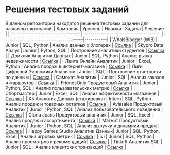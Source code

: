 # Решения тестовых заданий

В данном репозитории находятся решения тестовых заданий для различных компаний:
| Компания                          | Уровень         | Навыки              | Задача                                | Решение   |
|-----------------------------------|-----------------|---------------------|---------------------------------------|-----------|
| WhoIsBlogger (WIB)                | Junior          | SQL, Python         | Анализ данных о блогерах             | [Ссылка](#) |
| Skypro Data Analys                | Junior          | Python, SQL         | Построение аналитики студентов        | [Ссылка](#) |
| Домклик Аналитик Данных           | Junior          | SQL, Python         | Анализ рынка недвижимости            | [Ссылка](#) |
| Лента Онлайн Аналитик             | Junior          | Excel, Python       | Анализ продаж в интернет-магазине    | [Ссылка](#) |
| Лиги Цифровой Экономики Аналитик  | Junior          | SQL                 | Построение отчетности по данным      | [Ссылка](#) |
| Самокат Аналитик                  | Junior          | SQL                 | Анализ заказов и маршрутов           | [Ссылка](#) |
| FriendsOnly Продуктовый Аналитик  | Junior          | Python, SQL         | Анализ пользовательских метрик       | [Ссылка](#) |
| Спортмастер                       | Junior          | Excel, SQL          | Анализ эффективности магазинов       | [Ссылка](#) |
| X5 Аналитик Данных (стажировка)   | Intern          | SQL, Python         | Анализ продаж и товарных остатков    | [Ссылка](#) |
| Aviasales Продуктовый Аналитик    | Junior          | Python, SQL         | Анализ пользовательского поведения   | [Ссылка](#) |
| Gloria Jeans Продуктовый аналитик | Junior          | SQL, Excel          | Анализ продаж и ассортимента         | [Ссылка](#) |
| Магнит Продуктовый Аналитик       | Junior          | Python, SQL         | Анализ выручки и динамики продаж     | [Ссылка](#) |
| Happy Games Studio Аналитик Данных| Junior          | SQL, Python, Excel  | Анализ игровых метрик                | [Ссылка](#) |
| ivi                               | Junior          | SQL, Python         | Анализ просмотров и рекомендаций     | [Ссылка](#) |
| Tinkoff Аналитик SQL              | Junior          | SQL                 | Анализ клиентских транзакций         | [Ссылка](#) |
